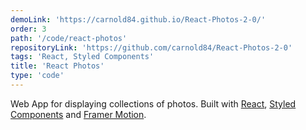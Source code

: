 ```yaml
---
demoLink: 'https://carnold84.github.io/React-Photos-2-0/'
order: 3
path: '/code/react-photos'
repositoryLink: 'https://github.com/carnold84/React-Photos-2-0'
tags: 'React, Styled Components'
title: 'React Photos'
type: 'code'
---
```


Web App for displaying collections of photos. Built with [React](https://reactjs.org), [Styled Components](https://styled-components.com) and [Framer Motion](https://www.framer.com/motion/).
